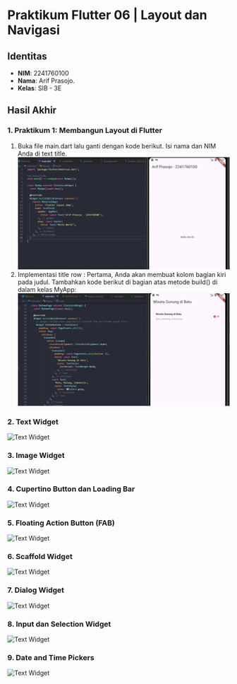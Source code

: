 # Praktikum Flutter 06 | Layout dan Navigasi

## Identitas
- **NIM**: 2241760100
- **Nama**: Arif Prasojo.
- **Kelas**: SIB - 3E

## Hasil Akhir 

### 1. **Praktikum 1: Membangun Layout di Flutter**
1. Buka file main.dart lalu ganti dengan kode berikut. Isi nama dan NIM Anda di text title.
![Text Widget](img/P1.png)
2. Implementasi title row : Pertama, Anda akan membuat kolom bagian kiri pada judul. Tambahkan kode berikut di bagian atas metode build() di dalam kelas MyApp:
![Text Widget](img/P1.1.png)
### 2. **Text Widget**
![Text Widget](images/02.png)
### 3. **Image Widget**
![Text Widget](images/03.png)
### 4. **Cupertino Button dan Loading Bar**
![Text Widget](images/04.png)
### 5. **Floating Action Button (FAB)**
![Text Widget](images/05.png)
### 6. **Scaffold Widget**
![Text Widget](images/06.png)
### 7. **Dialog Widget**
![Text Widget](images/07.png)
### 8. **Input dan Selection Widget**
![Text Widget](images/08.png)
### 9. **Date and Time Pickers**
![Text Widget](images/09.png)